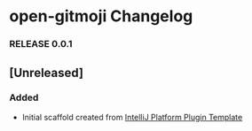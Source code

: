 <!-- Keep a Changelog guide -> https://keepachangelog.com -->

# open-gitmoji Changelog

### RELEASE 0.0.1

## [Unreleased]
### Added
- Initial scaffold created from [IntelliJ Platform Plugin Template](https://github.com/JetBrains/intellij-platform-plugin-template)
